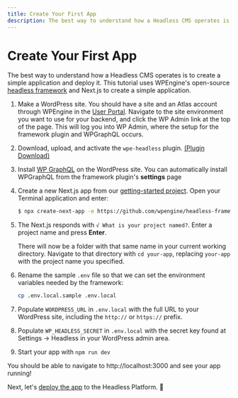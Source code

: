 ```yaml
---
title: Create Your First App
description: The best way to understand how a Headless CMS operates is to create a simple application and deploy it. Use WPEngine's headless framework to create a simple application.
---
```


# Create Your First App

The best way to understand how a Headless CMS operates is to create a simple application and deploy it. This tutorial uses WPEngine's open-source [headless framework](https://github.com/wpengine/headless-framework) and Next.js to create a simple application.

1. Make a WordPress site. You should have a site and an Atlas account through WPEngine in the [User Portal](https://my.wpengine.com). Navigate to the site environment you want to use for your backend, and click the WP Admin link at the top of the page. This will log you into WP Admin, where the setup for the framework plugin and WPGraphQL occurs.
1. Download, upload, and activate the `wpe-headless` plugin. [(Plugin Download)](https://wp-product-info.wpesvc.net/v1/plugins/wpe-headless?download)
1. Install [WP GraphQL](https://wordpress.org/plugins/wp-graphql/) on the WordPress site. You can automatically install WPGraphQL from the framework plugin's **settings** page
1. Create a new Next.js app from our [getting-started project](https://github.com/wpengine/headless-framework/tree/canary/examples/getting-started). Open your Terminal application and enter:

   ```bash
   $ npx create-next-app -e https://github.com/wpengine/headless-framework/tree/canary --example-path examples/getting-started --use-npm
   ```

1. The Next.js responds with `√ What is your project named?`.  Enter a project name and press **Enter**.

	There will now be a folder with that same name in your current working directory. Navigate to that directory with `cd your-app`, replacing `your-app` with the project name you specified.

1. Rename the sample `.env` file so that we can set the environment variables needed by the framework:

   ```bash
   cp .env.local.sample .env.local
   ```

1. Populate `WORDPRESS_URL` in `.env.local` with the full URL to your WordPress site, including the `http://` or `https://` prefix.
1. Populate `WP_HEADLESS_SECRET` in `.env.local` with the secret key found at Settings → Headless in your WordPress admin area.
1. Start your app with `npm run dev`

You should be able to navigate to http://localhost:3000 and see your app running!

Next, let's [deploy the app](/guides/getting-started/deploy-app) to the Headless Platform. :rocket: